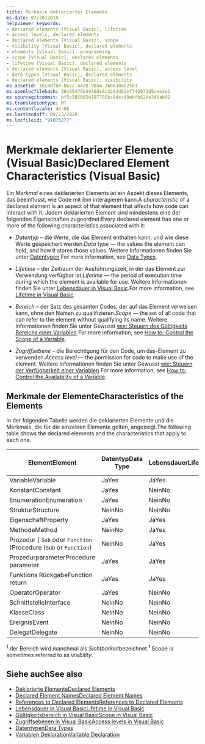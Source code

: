```yaml
---
title: Merkmale deklarierter Elemente
ms.date: 07/20/2015
helpviewer_keywords:
- declared elements [Visual Basic], lifetime
- access levels, declared elements
- declared elements [Visual Basic], scope
- visibility [Visual Basic], declared elements
- elements [Visual Basic], programming
- scope [Visual Basic], declared elements
- lifetime [Visual Basic], declared elements
- declared elements [Visual Basic], access level
- data types [Visual Basic], declared elements
- declared elements [Visual Basic], visibility
ms.assetid: 1bc40fb8-b67c-4428-90a4-76b630ae2583
ms.openlocfilehash: 36c55475b4930dc6c3202d52ef742072d5cee3e1
ms.sourcegitcommit: bf5c5850654187705bc94cc40ebfb62fe346ab02
ms.translationtype: MT
ms.contentlocale: de-DE
ms.lasthandoff: 09/23/2020
ms.locfileid: "91075277"
---
```

# <a name="declared-element-characteristics-visual-basic"></a><span data-ttu-id="7ca80-102">Merkmale deklarierter Elemente (Visual Basic)</span><span class="sxs-lookup"><span data-stu-id="7ca80-102">Declared Element Characteristics (Visual Basic)</span></span>

<span data-ttu-id="7ca80-103">Ein *Merkmal* eines deklarierten Elements ist ein Aspekt dieses Elements, das beeinflusst, wie Code mit ihm interagieren kann.</span><span class="sxs-lookup"><span data-stu-id="7ca80-103">A *characteristic* of a declared element is an aspect of that element that affects how code can interact with it.</span></span> <span data-ttu-id="7ca80-104">Jedem deklarierten Element sind mindestens eine der folgenden Eigenschaften zugeordnet:</span><span class="sxs-lookup"><span data-stu-id="7ca80-104">Every declared element has one or more of the following characteristics associated with it:</span></span>  
  
- <span data-ttu-id="7ca80-105">*Datentyp* – die Werte, die das Element enthalten kann, und wie diese Werte gespeichert werden.</span><span class="sxs-lookup"><span data-stu-id="7ca80-105">*Data type* — the values the element can hold, and how it stores those values.</span></span> <span data-ttu-id="7ca80-106">Weitere Informationen finden Sie unter [Datentypen](../../../language-reference/data-types/index.md).</span><span class="sxs-lookup"><span data-stu-id="7ca80-106">For more information, see [Data Types](../../../language-reference/data-types/index.md).</span></span>  
  
- <span data-ttu-id="7ca80-107">*Lifetime* – der Zeitraum der Ausführungszeit, in der das Element zur Verwendung verfügbar ist.</span><span class="sxs-lookup"><span data-stu-id="7ca80-107">*Lifetime* — the period of execution time during which the element is available for use.</span></span> <span data-ttu-id="7ca80-108">Weitere Informationen finden Sie unter [Lebensdauer in Visual Basic](lifetime.md).</span><span class="sxs-lookup"><span data-stu-id="7ca80-108">For more information, see [Lifetime in Visual Basic](lifetime.md).</span></span>  
  
- <span data-ttu-id="7ca80-109">*Bereich* – der Satz des gesamten Codes, der auf das Element verweisen kann, ohne den Namen zu qualifizieren.</span><span class="sxs-lookup"><span data-stu-id="7ca80-109">*Scope* — the set of all code that can refer to the element without qualifying its name.</span></span> <span data-ttu-id="7ca80-110">Weitere Informationen finden Sie unter Gewusst [wie: Steuern des Gültigkeits Bereichs einer Variablen](how-to-control-the-scope-of-a-variable.md).</span><span class="sxs-lookup"><span data-stu-id="7ca80-110">For more information, see [How to: Control the Scope of a Variable](how-to-control-the-scope-of-a-variable.md).</span></span>  
  
- <span data-ttu-id="7ca80-111">*Zugriffsebene* – die Berechtigung für den Code, um das-Element zu verwenden.</span><span class="sxs-lookup"><span data-stu-id="7ca80-111">*Access level* — the permission for code to make use of the element.</span></span> <span data-ttu-id="7ca80-112">Weitere Informationen finden Sie unter Gewusst [wie: Steuern der Verfügbarkeit einer Variablen](how-to-control-the-availability-of-a-variable.md).</span><span class="sxs-lookup"><span data-stu-id="7ca80-112">For more information, see [How to: Control the Availability of a Variable](how-to-control-the-availability-of-a-variable.md).</span></span>  
  
## <a name="characteristics-of-the-elements"></a><span data-ttu-id="7ca80-113">Merkmale der Elemente</span><span class="sxs-lookup"><span data-stu-id="7ca80-113">Characteristics of the Elements</span></span>  

 <span data-ttu-id="7ca80-114">In der folgenden Tabelle werden die deklarierten Elemente und die Merkmale, die für die einzelnen Elemente gelten, angezeigt.</span><span class="sxs-lookup"><span data-stu-id="7ca80-114">The following table shows the declared elements and the characteristics that apply to each one.</span></span>  
  
|<span data-ttu-id="7ca80-115">Element</span><span class="sxs-lookup"><span data-stu-id="7ca80-115">Element</span></span>|<span data-ttu-id="7ca80-116">Datentyp</span><span class="sxs-lookup"><span data-stu-id="7ca80-116">Data Type</span></span>|<span data-ttu-id="7ca80-117">Lebensdauer</span><span class="sxs-lookup"><span data-stu-id="7ca80-117">Lifetime</span></span>|<span data-ttu-id="7ca80-118">Bereich <sup>1</sup></span><span class="sxs-lookup"><span data-stu-id="7ca80-118">Scope <sup>1</sup></span></span>|<span data-ttu-id="7ca80-119">Zugriffsebene</span><span class="sxs-lookup"><span data-stu-id="7ca80-119">Access Level</span></span>|  
|-------------|---------------|--------------|------------------------|------------------|  
|<span data-ttu-id="7ca80-120">Variable</span><span class="sxs-lookup"><span data-stu-id="7ca80-120">Variable</span></span>|<span data-ttu-id="7ca80-121">Ja</span><span class="sxs-lookup"><span data-stu-id="7ca80-121">Yes</span></span>|<span data-ttu-id="7ca80-122">Ja</span><span class="sxs-lookup"><span data-stu-id="7ca80-122">Yes</span></span>|<span data-ttu-id="7ca80-123">Ja</span><span class="sxs-lookup"><span data-stu-id="7ca80-123">Yes</span></span>|<span data-ttu-id="7ca80-124">Ja</span><span class="sxs-lookup"><span data-stu-id="7ca80-124">Yes</span></span>|  
|<span data-ttu-id="7ca80-125">Konstant</span><span class="sxs-lookup"><span data-stu-id="7ca80-125">Constant</span></span>|<span data-ttu-id="7ca80-126">Ja</span><span class="sxs-lookup"><span data-stu-id="7ca80-126">Yes</span></span>|<span data-ttu-id="7ca80-127">Nein</span><span class="sxs-lookup"><span data-stu-id="7ca80-127">No</span></span>|<span data-ttu-id="7ca80-128">Ja</span><span class="sxs-lookup"><span data-stu-id="7ca80-128">Yes</span></span>|<span data-ttu-id="7ca80-129">Ja</span><span class="sxs-lookup"><span data-stu-id="7ca80-129">Yes</span></span>|  
|<span data-ttu-id="7ca80-130">Enumeration</span><span class="sxs-lookup"><span data-stu-id="7ca80-130">Enumeration</span></span>|<span data-ttu-id="7ca80-131">Ja</span><span class="sxs-lookup"><span data-stu-id="7ca80-131">Yes</span></span>|<span data-ttu-id="7ca80-132">Nein</span><span class="sxs-lookup"><span data-stu-id="7ca80-132">No</span></span>|<span data-ttu-id="7ca80-133">Ja</span><span class="sxs-lookup"><span data-stu-id="7ca80-133">Yes</span></span>|<span data-ttu-id="7ca80-134">Ja</span><span class="sxs-lookup"><span data-stu-id="7ca80-134">Yes</span></span>|  
|<span data-ttu-id="7ca80-135">Struktur</span><span class="sxs-lookup"><span data-stu-id="7ca80-135">Structure</span></span>|<span data-ttu-id="7ca80-136">Nein</span><span class="sxs-lookup"><span data-stu-id="7ca80-136">No</span></span>|<span data-ttu-id="7ca80-137">Nein</span><span class="sxs-lookup"><span data-stu-id="7ca80-137">No</span></span>|<span data-ttu-id="7ca80-138">Ja</span><span class="sxs-lookup"><span data-stu-id="7ca80-138">Yes</span></span>|<span data-ttu-id="7ca80-139">Ja</span><span class="sxs-lookup"><span data-stu-id="7ca80-139">Yes</span></span>|  
|<span data-ttu-id="7ca80-140">Eigenschaft</span><span class="sxs-lookup"><span data-stu-id="7ca80-140">Property</span></span>|<span data-ttu-id="7ca80-141">Ja</span><span class="sxs-lookup"><span data-stu-id="7ca80-141">Yes</span></span>|<span data-ttu-id="7ca80-142">Ja</span><span class="sxs-lookup"><span data-stu-id="7ca80-142">Yes</span></span>|<span data-ttu-id="7ca80-143">Ja</span><span class="sxs-lookup"><span data-stu-id="7ca80-143">Yes</span></span>|<span data-ttu-id="7ca80-144">Ja</span><span class="sxs-lookup"><span data-stu-id="7ca80-144">Yes</span></span>|  
|<span data-ttu-id="7ca80-145">Methode</span><span class="sxs-lookup"><span data-stu-id="7ca80-145">Method</span></span>|<span data-ttu-id="7ca80-146">Nein</span><span class="sxs-lookup"><span data-stu-id="7ca80-146">No</span></span>|<span data-ttu-id="7ca80-147">Ja</span><span class="sxs-lookup"><span data-stu-id="7ca80-147">Yes</span></span>|<span data-ttu-id="7ca80-148">Ja</span><span class="sxs-lookup"><span data-stu-id="7ca80-148">Yes</span></span>|<span data-ttu-id="7ca80-149">Ja</span><span class="sxs-lookup"><span data-stu-id="7ca80-149">Yes</span></span>|  
|<span data-ttu-id="7ca80-150">Prozedur ( `Sub` oder `Function` )</span><span class="sxs-lookup"><span data-stu-id="7ca80-150">Procedure (`Sub` or `Function`)</span></span>|<span data-ttu-id="7ca80-151">Nein</span><span class="sxs-lookup"><span data-stu-id="7ca80-151">No</span></span>|<span data-ttu-id="7ca80-152">Ja</span><span class="sxs-lookup"><span data-stu-id="7ca80-152">Yes</span></span>|<span data-ttu-id="7ca80-153">Ja</span><span class="sxs-lookup"><span data-stu-id="7ca80-153">Yes</span></span>|<span data-ttu-id="7ca80-154">Ja</span><span class="sxs-lookup"><span data-stu-id="7ca80-154">Yes</span></span>|  
|<span data-ttu-id="7ca80-155">Prozedurparameter</span><span class="sxs-lookup"><span data-stu-id="7ca80-155">Procedure parameter</span></span>|<span data-ttu-id="7ca80-156">Ja</span><span class="sxs-lookup"><span data-stu-id="7ca80-156">Yes</span></span>|<span data-ttu-id="7ca80-157">Ja</span><span class="sxs-lookup"><span data-stu-id="7ca80-157">Yes</span></span>|<span data-ttu-id="7ca80-158">Ja</span><span class="sxs-lookup"><span data-stu-id="7ca80-158">Yes</span></span>|<span data-ttu-id="7ca80-159">Nein</span><span class="sxs-lookup"><span data-stu-id="7ca80-159">No</span></span>|  
|<span data-ttu-id="7ca80-160">Funktions Rückgabe</span><span class="sxs-lookup"><span data-stu-id="7ca80-160">Function return</span></span>|<span data-ttu-id="7ca80-161">Ja</span><span class="sxs-lookup"><span data-stu-id="7ca80-161">Yes</span></span>|<span data-ttu-id="7ca80-162">Ja</span><span class="sxs-lookup"><span data-stu-id="7ca80-162">Yes</span></span>|<span data-ttu-id="7ca80-163">Ja</span><span class="sxs-lookup"><span data-stu-id="7ca80-163">Yes</span></span>|<span data-ttu-id="7ca80-164">Nein</span><span class="sxs-lookup"><span data-stu-id="7ca80-164">No</span></span>|  
|<span data-ttu-id="7ca80-165">Operator</span><span class="sxs-lookup"><span data-stu-id="7ca80-165">Operator</span></span>|<span data-ttu-id="7ca80-166">Ja</span><span class="sxs-lookup"><span data-stu-id="7ca80-166">Yes</span></span>|<span data-ttu-id="7ca80-167">Nein</span><span class="sxs-lookup"><span data-stu-id="7ca80-167">No</span></span>|<span data-ttu-id="7ca80-168">Ja</span><span class="sxs-lookup"><span data-stu-id="7ca80-168">Yes</span></span>|<span data-ttu-id="7ca80-169">Ja</span><span class="sxs-lookup"><span data-stu-id="7ca80-169">Yes</span></span>|  
|<span data-ttu-id="7ca80-170">Schnittstelle</span><span class="sxs-lookup"><span data-stu-id="7ca80-170">Interface</span></span>|<span data-ttu-id="7ca80-171">Nein</span><span class="sxs-lookup"><span data-stu-id="7ca80-171">No</span></span>|<span data-ttu-id="7ca80-172">Nein</span><span class="sxs-lookup"><span data-stu-id="7ca80-172">No</span></span>|<span data-ttu-id="7ca80-173">Ja</span><span class="sxs-lookup"><span data-stu-id="7ca80-173">Yes</span></span>|<span data-ttu-id="7ca80-174">Ja</span><span class="sxs-lookup"><span data-stu-id="7ca80-174">Yes</span></span>|  
|<span data-ttu-id="7ca80-175">Klasse</span><span class="sxs-lookup"><span data-stu-id="7ca80-175">Class</span></span>|<span data-ttu-id="7ca80-176">Nein</span><span class="sxs-lookup"><span data-stu-id="7ca80-176">No</span></span>|<span data-ttu-id="7ca80-177">Nein</span><span class="sxs-lookup"><span data-stu-id="7ca80-177">No</span></span>|<span data-ttu-id="7ca80-178">Ja</span><span class="sxs-lookup"><span data-stu-id="7ca80-178">Yes</span></span>|<span data-ttu-id="7ca80-179">Ja</span><span class="sxs-lookup"><span data-stu-id="7ca80-179">Yes</span></span>|  
|<span data-ttu-id="7ca80-180">Ereignis</span><span class="sxs-lookup"><span data-stu-id="7ca80-180">Event</span></span>|<span data-ttu-id="7ca80-181">Nein</span><span class="sxs-lookup"><span data-stu-id="7ca80-181">No</span></span>|<span data-ttu-id="7ca80-182">Nein</span><span class="sxs-lookup"><span data-stu-id="7ca80-182">No</span></span>|<span data-ttu-id="7ca80-183">Ja</span><span class="sxs-lookup"><span data-stu-id="7ca80-183">Yes</span></span>|<span data-ttu-id="7ca80-184">Ja</span><span class="sxs-lookup"><span data-stu-id="7ca80-184">Yes</span></span>|  
|<span data-ttu-id="7ca80-185">Delegat</span><span class="sxs-lookup"><span data-stu-id="7ca80-185">Delegate</span></span>|<span data-ttu-id="7ca80-186">Nein</span><span class="sxs-lookup"><span data-stu-id="7ca80-186">No</span></span>|<span data-ttu-id="7ca80-187">Nein</span><span class="sxs-lookup"><span data-stu-id="7ca80-187">No</span></span>|<span data-ttu-id="7ca80-188">Ja</span><span class="sxs-lookup"><span data-stu-id="7ca80-188">Yes</span></span>|<span data-ttu-id="7ca80-189">Ja</span><span class="sxs-lookup"><span data-stu-id="7ca80-189">Yes</span></span>|  
  
 <span data-ttu-id="7ca80-190"><sup>1</sup> der Bereich wird manchmal als *Sichtbarkeit*bezeichnet.</span><span class="sxs-lookup"><span data-stu-id="7ca80-190"><sup>1</sup> Scope is sometimes referred to as *visibility*.</span></span>  
  
## <a name="see-also"></a><span data-ttu-id="7ca80-191">Siehe auch</span><span class="sxs-lookup"><span data-stu-id="7ca80-191">See also</span></span>

- [<span data-ttu-id="7ca80-192">Deklarierte Elemente</span><span class="sxs-lookup"><span data-stu-id="7ca80-192">Declared Elements</span></span>](index.md)
- [<span data-ttu-id="7ca80-193">Declared Element Names</span><span class="sxs-lookup"><span data-stu-id="7ca80-193">Declared Element Names</span></span>](declared-element-names.md)
- [<span data-ttu-id="7ca80-194">References to Declared Elements</span><span class="sxs-lookup"><span data-stu-id="7ca80-194">References to Declared Elements</span></span>](references-to-declared-elements.md)
- [<span data-ttu-id="7ca80-195">Lebensdauer in Visual Basic</span><span class="sxs-lookup"><span data-stu-id="7ca80-195">Lifetime in Visual Basic</span></span>](lifetime.md)
- [<span data-ttu-id="7ca80-196">Gültigkeitsbereich in Visual Basic</span><span class="sxs-lookup"><span data-stu-id="7ca80-196">Scope in Visual Basic</span></span>](scope.md)
- [<span data-ttu-id="7ca80-197">Zugriffsebenen in Visual Basic</span><span class="sxs-lookup"><span data-stu-id="7ca80-197">Access levels in Visual Basic</span></span>](access-levels.md)
- [<span data-ttu-id="7ca80-198">Datentypen</span><span class="sxs-lookup"><span data-stu-id="7ca80-198">Data Types</span></span>](../data-types/index.md)
- [<span data-ttu-id="7ca80-199">Variablen Deklaration</span><span class="sxs-lookup"><span data-stu-id="7ca80-199">Variable Declaration</span></span>](../variables/variable-declaration.md)
